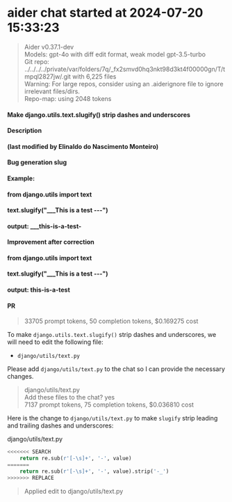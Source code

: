 
# aider chat started at 2024-07-20 15:33:23

> Aider v0.37.1-dev  
> Models: gpt-4o with diff edit format, weak model gpt-3.5-turbo  
> Git repo: ../../../../private/var/folders/7q/_fx2smvd0hq3nkt98d3kt4f00000gn/T/tmpql2827jw/.git with 6,225 files  
> Warning: For large repos, consider using an .aiderignore file to ignore irrelevant files/dirs.  
> Repo-map: using 2048 tokens  

#### Make django.utils.text.slugify() strip dashes and underscores  
#### Description  
#### 	   
#### 		(last modified by Elinaldo do Nascimento Monteiro)  
#### 	   
#### Bug generation slug  
#### Example:  
#### from django.utils import text  
#### text.slugify("___This is a test ---")  
#### output: ___this-is-a-test-  
#### Improvement after correction  
#### from django.utils import text  
#### text.slugify("___This is a test ---")  
#### output: this-is-a-test  
#### ​PR  
> 33705 prompt tokens, 50 completion tokens, $0.169275 cost  

To make `django.utils.text.slugify()` strip dashes and underscores, we will need to edit the following file:

- `django/utils/text.py`

Please add `django/utils/text.py` to the chat so I can provide the necessary changes.

> django/utils/text.py  
> Add these files to the chat? yes  
> 7137 prompt tokens, 75 completion tokens, $0.036810 cost  

Here is the change to `django/utils/text.py` to make `slugify` strip leading and trailing dashes and underscores:

django/utils/text.py
```python
<<<<<<< SEARCH
    return re.sub(r'[-\s]+', '-', value)
=======
    return re.sub(r'[-\s]+', '-', value).strip('-_')
>>>>>>> REPLACE
```

> Applied edit to django/utils/text.py  
